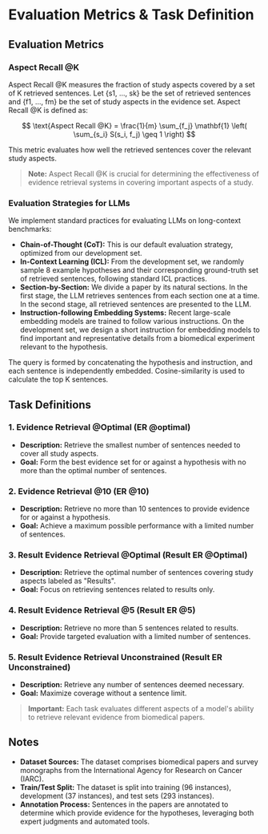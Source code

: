 # Evaluation Metrics & Task Definition

## Evaluation Metrics

### Aspect Recall @K

Aspect Recall @K measures the fraction of study aspects covered by a set of K retrieved sentences. Let {s1, ..., sk} be the set of retrieved sentences and {f1, ..., fm} be the set of study aspects in the evidence set. Aspect Recall @K is defined as:

$$
\text{Aspect Recall @K} = \frac{1}{m} \sum_{f_j} \mathbf{1} \left( \sum_{s_i} S(s_i, f_j) \geq 1 \right)
$$

This metric evaluates how well the retrieved sentences cover the relevant study aspects.

> **Note:** Aspect Recall @K is crucial for determining the effectiveness of evidence retrieval systems in covering important aspects of a study.

### Evaluation Strategies for LLMs

We implement standard practices for evaluating LLMs on long-context benchmarks:

- **Chain-of-Thought (CoT):** This is our default evaluation strategy, optimized from our development set.
- **In-Context Learning (ICL):** From the development set, we randomly sample 8 example hypotheses and their corresponding ground-truth set of retrieved sentences, following standard ICL practices.
- **Section-by-Section:** We divide a paper by its natural sections. In the first stage, the LLM retrieves sentences from each section one at a time. In the second stage, all retrieved sentences are presented to the LLM.
- **Instruction-following Embedding Systems:** Recent large-scale embedding models are trained to follow various instructions. On the development set, we design a short instruction for embedding models to find important and representative details from a biomedical experiment relevant to the hypothesis.

The query is formed by concatenating the hypothesis and instruction, and each sentence is independently embedded. Cosine-similarity is used to calculate the top K sentences.


## Task Definitions

### 1. Evidence Retrieval @Optimal (ER @optimal)
- **Description:** Retrieve the smallest number of sentences needed to cover all study aspects.
- **Goal:** Form the best evidence set for or against a hypothesis with no more than the optimal number of sentences.

### 2. Evidence Retrieval @10 (ER @10)
- **Description:** Retrieve no more than 10 sentences to provide evidence for or against a hypothesis.
- **Goal:** Achieve a maximum possible performance with a limited number of sentences.

### 3. Result Evidence Retrieval @Optimal (Result ER @Optimal)
- **Description:** Retrieve the optimal number of sentences covering study aspects labeled as "Results".
- **Goal:** Focus on retrieving sentences related to results only.

### 4. Result Evidence Retrieval @5 (Result ER @5)
- **Description:** Retrieve no more than 5 sentences related to results.
- **Goal:** Provide targeted evaluation with a limited number of sentences.

### 5. Result Evidence Retrieval Unconstrained (Result ER Unconstrained)
- **Description:** Retrieve any number of sentences deemed necessary.
- **Goal:** Maximize coverage without a sentence limit.

> **Important:** Each task evaluates different aspects of a model's ability to retrieve relevant evidence from biomedical papers.

## Notes

- **Dataset Sources:** The dataset comprises biomedical papers and survey monographs from the International Agency for Research on Cancer (IARC).
- **Train/Test Split:** The dataset is split into training (96 instances), development (37 instances), and test sets (293 instances).
- **Annotation Process:** Sentences in the papers are annotated to determine which provide evidence for the hypotheses, leveraging both expert judgments and automated tools.